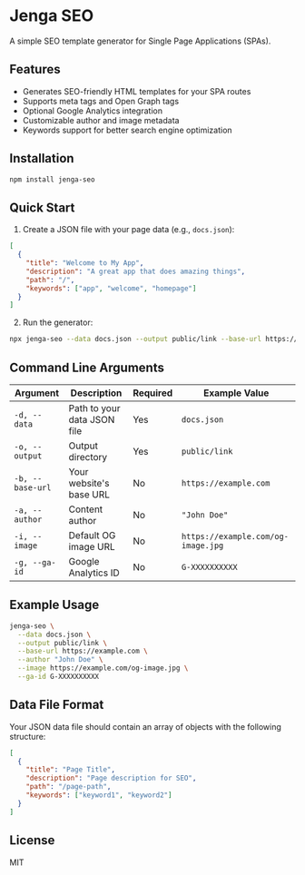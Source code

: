 # Jenga SEO

A simple SEO template generator for Single Page Applications (SPAs).

## Features

- Generates SEO-friendly HTML templates for your SPA routes
- Supports meta tags and Open Graph tags
- Optional Google Analytics integration
- Customizable author and image metadata
- Keywords support for better search engine optimization

## Installation

```bash
npm install jenga-seo
```

## Quick Start

1. Create a JSON file with your page data (e.g., `docs.json`):

```json
[
  {
    "title": "Welcome to My App",
    "description": "A great app that does amazing things",
    "path": "/",
    "keywords": ["app", "welcome", "homepage"]
  }
]
```

2. Run the generator:

```bash
npx jenga-seo --data docs.json --output public/link --base-url https://example.com --author "Your Name"
```

## Command Line Arguments

| Argument         | Description                 | Required | Example Value                      |
| ---------------- | --------------------------- | -------- | ---------------------------------- |
| `-d, --data`     | Path to your data JSON file | Yes      | `docs.json`                        |
| `-o, --output`   | Output directory            | Yes      | `public/link`                      |
| `-b, --base-url` | Your website's base URL     | No       | `https://example.com`              |
| `-a, --author`   | Content author              | No       | `"John Doe"`                       |
| `-i, --image`    | Default OG image URL        | No       | `https://example.com/og-image.jpg` |
| `-g, --ga-id`    | Google Analytics ID         | No       | `G-XXXXXXXXXX`                     |

## Example Usage

```bash
jenga-seo \
  --data docs.json \
  --output public/link \
  --base-url https://example.com \
  --author "John Doe" \
  --image https://example.com/og-image.jpg \
  --ga-id G-XXXXXXXXXX
```

## Data File Format

Your JSON data file should contain an array of objects with the following structure:

```json
[
  {
    "title": "Page Title",
    "description": "Page description for SEO",
    "path": "/page-path",
    "keywords": ["keyword1", "keyword2"]
  }
]
```

## License

MIT
